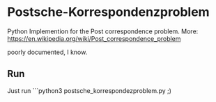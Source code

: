 # Postsche-Korrespondenzproblem
Python Implemention for the Post correspondence problem.
More: https://en.wikipedia.org/wiki/Post_correspondence_problem

poorly documented, I know.

## Run
Just run ```python3 postsche_korrespondezproblem.py ;)






